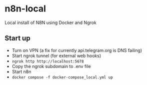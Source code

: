 # n8n-local

Local install of N8N using Docker and Ngrok

## Start up

- Turn on VPN (a fix for currently api.telegram.org is DNS failing)
- Start ngrok tunnel (for external web hooks)
- `ngrok http http://localhost:5678`
- Copy the ngrok subdomain to .env file
- Start n8n
- `docker compose -f docker-compose_local.yml up`
